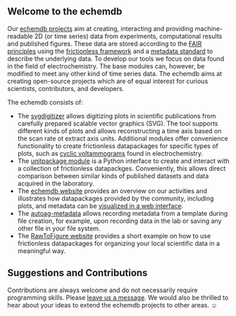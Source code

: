 ## Welcome to the echemdb

Our [echemdb projects](https://www.echemdb.org) aim at creating, interacting and providing machine-readable 2D (or time series) data from experiments, computational results and published figures. These data are stored according to the [FAIR principles](https://www.go-fair.org/fair-principles/) using the [frictionless framework](https://framework.frictionlessdata.io/) and a [metadata standard](https://github.com/echemdb/metadata-schema) to describe the underlying data. To develop our tools we focus on data found in the field of electrochemistry. The base modules can, however, be modified to meet any other kind of time series data.
The echemdb aims at creating open-source projects which are of equal interest for curious scientists, contributors, and developers.

The echemdb consists of:

* The [svgdigitizer](https://echemdb.github.io/svgdigitizer) allows digitizing plots in scientific publications from carefully prepared scalable vector graphics (SVG). The tool supports different kinds of plots and allows reconstructing a time axis based on the scan rate ot extract axis units. Additional modules offer convenience functionality to create frictionless datapackages for specific types of plots, such as [cyclic voltammograms](https://en.wikipedia.org/wiki/Cyclic_voltammetry) found in electrochemistry.
* The [unitpackage module](https://echemdb.github.io/unitpackage/) is a Python interface to create and interact with a collection of frictionless datapackges. Conveniently, this allows direct comparison between similar kinds of published datasets and data acquired in the laboratory.
* The [echemdb website](https://www.echemdb.org) provides an overview on our activities and illustrates how datapackages provided by the community, including plots, and metadata can be [visualized in a web interface](https://www.echemdb.org/cv).
* The [autoag-metadata](https://echemdb.github.io/autotag-metadata/) allows recording metadata from a template during file creation, for example, upon recording data in the lab or saving any other file in your file system.
* The [RawToFigure website](https://echemdb.github.io/rawtofigure/intro.html) provides a short example on how to use frictionless datapackages for organizing your local scientific data in a meaningful way.

## Suggestions and Contributions

Contributions are always welcome and do not necessarily require programming skills. Please [leave us a message](https://github.com/orgs/echemdb/discussions). We would also be thrilled to hear about your ideas to extend the echemdb projects to other areas. ☺
